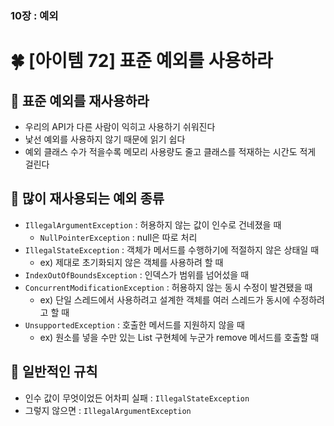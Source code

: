 ### 10장 : 예외
# 🍀 [아이템 72] 표준 예외를 사용하라

## 📒 표준 예외를 재사용하라
- 우리의 API가 다른 사람이 익히고 사용하기 쉬워진다
- 낯선 예외를 사용하지 않기 때문에 읽기 쉽다
- 예외 클래스 수가 적을수록 메모리 사용량도 줄고 클래스를 적재하는 시간도 적게 걸린다

## 📒 많이 재사용되는 예외 종류
- `IllegalArgumentException` : 허용하지 않는 값이 인수로 건네졌을 때
    - `NullPointerException` : null은 따로 처리
- `IllegalStateException` : 객체가 메서드를 수행하기에 적절하지 않은 상태일 때
    - ex) 제대로 초기화되지 않은 객체를 사용하려 할 때
- `IndexOutOfBoundsException` : 인덱스가 범위를 넘어섰을 때
- `ConcurrentModificationException` : 허용하지 않는 동시 수정이 발견됐을 때
    - ex) 단일 스레드에서 사용하려고 설계한 객체를 여러 스레드가 동시에 수정하려고 할 때
- `UnsupportedException` : 호출한 메서드를 지원하지 않을 때
    - ex) 원소를 넣을 수만 있는 List 구현체에 누군가 remove 메서드를 호출할 때 

## 📒 일반적인 규칙
- 인수 값이 무엇이었든 어차피 실패 : `IllegalStateException`
- 그렇지 않으면 : `IllegalArgumentException`